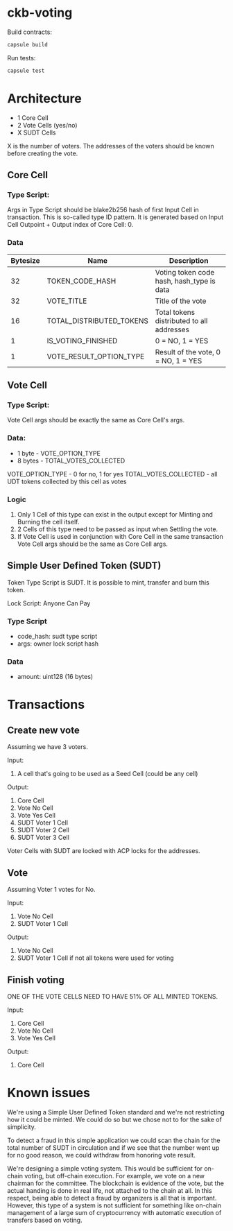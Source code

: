 # ckb-voting

Build contracts:

``` sh
capsule build
```

Run tests:

``` sh
capsule test
```

# Architecture

- 1 Core Cell
- 2 Vote Cells (yes/no)
- X SUDT Cells

X is the number of voters. The addresses of the voters should be known before creating the vote.

## Core Cell

### Type Script:

Args in Type Script should be blake2b256 hash of first Input Cell in transaction. This is so-called type ID pattern. It is generated based on Input Cell Outpoint + Output index of Core Cell: 0.

### Data

| Bytesize  | Name                     | Description
| --------- | ------                   | ----
| 32        | TOKEN_CODE_HASH          | Voting token code hash, hash_type is data
| 32        | VOTE_TITLE               | Title of the vote
| 16        | TOTAL_DISTRIBUTED_TOKENS | Total tokens distributed to all addresses
| 1         | IS_VOTING_FINISHED       | 0 = NO, 1 = YES
| 1         | VOTE_RESULT_OPTION_TYPE  | Result of the vote, 0 = NO, 1 = YES

## Vote Cell

### Type Script:

Vote Cell args should be exactly the same as Core Cell's args.

### Data:
- 1 byte - VOTE_OPTION_TYPE
- 8 bytes - TOTAL_VOTES_COLLECTED

VOTE_OPTION_TYPE - 0 for no, 1 for yes
TOTAL_VOTES_COLLECTED - all UDT tokens collected by this cell as votes

### Logic

1. Only 1 Cell of this type can exist in the output except for Minting and Burning the cell itself.
2. 2 Cells of this type need to be passed as input when Settling the vote.
3. If Vote Cell is used in conjunction with Core Cell in the same transaction Vote Cell args should be the same as Core Cell args.

## Simple User Defined Token (SUDT)

Token Type Script is SUDT. It is possible to mint, transfer and burn this token. 

Lock Script: Anyone Can Pay

### Type Script

- code_hash: sudt type script
- args: owner lock script hash

### Data

- amount: uint128 (16 bytes)

# Transactions

## Create new vote

Assuming we have 3 voters.

Input:
1. A cell that's going to be used as a Seed Cell (could be any cell)

Output:
1. Core Cell
2. Vote No Cell
3. Vote Yes Cell
4. SUDT Voter 1 Cell
5. SUDT Voter 2 Cell
6. SUDT Voter 3 Cell

Voter Cells with SUDT are locked with ACP locks for the addresses. 

## Vote

Assuming Voter 1 votes for No.

Input:

1. Vote No Cell
2. SUDT Voter 1 Cell

Output:

1. Vote No Cell
2. SUDT Voter 1 Cell if not all tokens were used for voting

## Finish voting

ONE OF THE VOTE CELLS NEED TO HAVE 51% OF ALL MINTED TOKENS.

Input:
1. Core Cell
2. Vote No Cell
3. Vote Yes Cell

Output:
1. Core Cell

# Known issues

We're using a Simple User Defined Token standard and we're not restricting how it could be minted. We could do so but we chose not to for the sake of simplicity.

To detect a fraud in this simple application we could scan the chain for the total number of SUDT in circulation and if we see that the number went up for no good reason, we could withdraw from honoring vote result.

We're designing a simple voting system. This would be sufficient for on-chain voting, but off-chain execution. For example, we vote on a new chairman for the committee. The blockchain is evidence of the vote, but the actual handing is done in real life, not attached to the chain at all. In this respect, being able to detect a fraud by organizers is all that is important. However, this type of a system is not sufficient for something like on-chain management of a large sum of cryptocurrency with automatic execution of transfers based on voting. 
